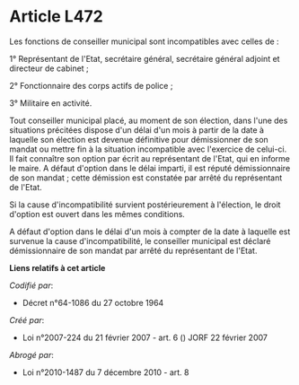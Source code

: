 # Article L472

Les fonctions de conseiller municipal sont incompatibles avec celles de :

1° Représentant de l'Etat, secrétaire général, secrétaire général adjoint et directeur de cabinet ;

2° Fonctionnaire des corps actifs de police ;

3° Militaire en activité.

Tout conseiller municipal placé, au moment de son élection, dans l'une des situations précitées dispose d'un délai d'un mois
à partir de la date à laquelle son élection est devenue définitive pour démissionner de son mandat ou mettre fin à la
situation incompatible avec l'exercice de celui-ci. Il fait connaître son option par écrit au représentant de l'Etat, qui en
informe le maire. A défaut d'option dans le délai imparti, il est réputé démissionnaire de son mandat ; cette démission est
constatée par arrêté du représentant de l'Etat.

Si la cause d'incompatibilité survient postérieurement à l'élection, le droit d'option est ouvert dans les mêmes conditions.

A défaut d'option dans le délai d'un mois à compter de la date à laquelle est survenue la cause d'incompatibilité, le
conseiller municipal est déclaré démissionnaire de son mandat par arrêté du représentant de l'Etat.

**Liens relatifs à cet article**

_Codifié par_:

  - Décret n°64-1086 du 27 octobre 1964

_Créé par_:

  - Loi n°2007-224 du 21 février 2007 - art. 6 () JORF 22 février 2007

_Abrogé par_:

  - Loi n°2010-1487 du 7 décembre 2010 - art. 8
